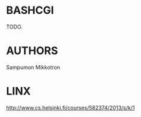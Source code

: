 BASHCGI
=======

TODO.

AUTHORS
=======

Sampumon
Mikkotron

LINX
====

http://www.cs.helsinki.fi/courses/582374/2013/s/k/1


